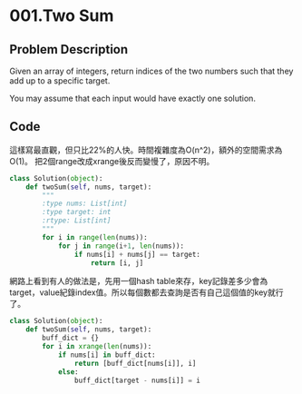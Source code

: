 001.Two Sum
========

Problem Description
--------

Given an array of integers, return indices of the two numbers such that they add up to a specific target.

You may assume that each input would have exactly one solution.



Code
--------

這樣寫最直觀，但只比22%的人快。時間複雜度為O(n^2)，額外的空間需求為O(1)。
把2個range改成xrange後反而變慢了，原因不明。

```python
class Solution(object):
    def twoSum(self, nums, target):
        """
        :type nums: List[int]
        :type target: int
        :rtype: List[int]
        """
        for i in range(len(nums)):
            for j in range(i+1, len(nums)):
                if nums[i] + nums[j] == target:
                    return [i, j]
```

網路上看到有人的做法是，先用一個hash table來存，key記錄差多少會為target，value紀錄index值。所以每個數都去查詢是否有自己這個值的key就行了。

```python
class Solution(object):
    def twoSum(self, nums, target):
        buff_dict = {}
        for i in xrange(len(nums)):
            if nums[i] in buff_dict:
                return [buff_dict[nums[i]], i]
            else:
                buff_dict[target - nums[i]] = i
```
